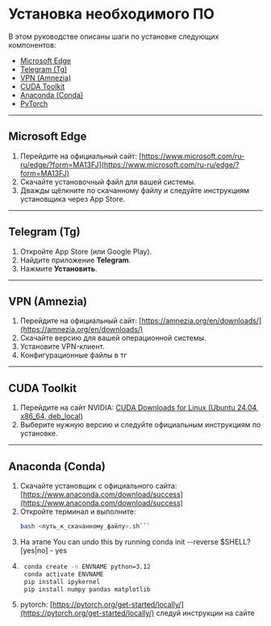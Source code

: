 # Установка необходимого ПО

В этом руководстве описаны шаги по установке следующих компонентов:

- [Microsoft Edge](#microsoft-edge)  
- [Telegram (Tg)](#telegram)  
- [VPN (Amnezia)](#vpn)  
- [CUDA Toolkit](#cuda-toolkit)  
- [Anaconda (Conda)](#anaconda-conda)  
- [PyTorch](#pytorch)  

---

## Microsoft Edge

1. Перейдите на официальный сайт:
   [https://www.microsoft.com/ru-ru/edge/?form=MA13FJ](https://www.microsoft.com/ru-ru/edge/?form=MA13FJ)  
2. Скачайте установочный файл для вашей системы.  
3. Дважды щёлкните по скачанному файлу и следуйте инструкциям установщика через App Store.

---

## Telegram (Tg)

1. Откройте App Store (или Google Play).  
2. Найдите приложение **Telegram**.  
3. Нажмите **Установить**.

---

## VPN (Amnezia)

1. Перейдите на официальный сайт:
   [https://amnezia.org/en/downloads/](https://amnezia.org/en/downloads/)  
2. Скачайте версию для вашей операционной системы.  
3. Установите VPN-клиент.  
4. Конфигурационные файлы в тг

---

## CUDA Toolkit

1. Перейдите на сайт NVIDIA:
   [CUDA Downloads for Linux (Ubuntu 24.04, x86_64, deb_local)](https://developer.nvidia.com/cuda-downloads?target_os=Linux&target_arch=x86_64&Distribution=Ubuntu&target_version=24.04&target_type=deb_local)  
2. Выберите нужную версию и следуйте официальным инструкциям по установке.

---

## Anaconda (Conda)

1. Скачайте установщик с официального сайта:
   [https://www.anaconda.com/download/success](https://www.anaconda.com/download/success)  
2. Откройте терминал и выполните:
   ```bash
   bash <путь_к_скачанному_файлу>.sh```
3. На этапе You can undo this by running conda init --reverse $SHELL? [yes|no] - yes
4. ```bash 
    conda create -n ENVNAME python=3.12
    conda activate ENVNAME 
    pip install ipykernel
    pip install numpy pandas matplotlib
5.  pytorch: 
    [https://pytorch.org/get-started/locally/](https://pytorch.org/get-started/locally/) следуй инструкции на сайте 